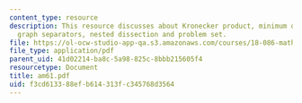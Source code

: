 ```yaml
---
content_type: resource
description: This resource discusses about Kronecker product, minimum degree algorithm,
  graph separators, nested dissection and problem set.
file: https://ol-ocw-studio-app-qa.s3.amazonaws.com/courses/18-086-mathematical-methods-for-engineers-ii-spring-2006/f3cd613388efb614313fc345768d3564_am61.pdf
file_type: application/pdf
parent_uid: 41d02214-ba8c-5a98-825c-8bbb215605f4
resourcetype: Document
title: am61.pdf
uid: f3cd6133-88ef-b614-313f-c345768d3564
---
```


